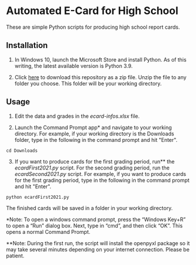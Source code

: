 # Automated E-Card for High School
These are simple Python scripts for producing high school report cards.

## Installation
1. In Windows 10, launch the Microsoft Store and install Python. As of this writing, the latest available version is Python 3.9.

2. Click [here](https://github.com/cityofsmiles/Grade8Lessons/raw/assets/miscellaneous/ecard2021.zip) to download this repository as a zip file. Unzip the file to any folder you choose. This folder will be your working directory.

## Usage
1. Edit the data and grades in the *ecard-infos.xlsx* file.

2. Launch the Command Prompt app* and navigate to your working directory. For example, if your working directory is the Downloads folder, type in the following in the command prompt and hit "Enter".
```
cd Downloads
```

3. If you want to produce cards for the first grading period, run** the *ecardFirst2021.py* script. For the second grading period, run the *ecardSecond2021.py* script. For example, if you want to produce cards for the first grading period, type in the following in the command prompt and hit "Enter".
```
python ecardFirst2021.py
```
The finished cards will be saved in a folder in your working directory.

*Note: To open a windows command prompt, press the “Windows Key+R” to open a “Run” dialog box. Next, type in “cmd”, and then click “OK”. This opens a normal Command Prompt.

**Note: During the first run, the script will install the openpyxl package so it may take several minutes depending on your internet connection. Please be patient.
